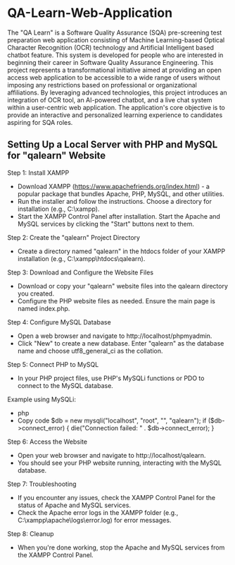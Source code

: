 # QA-Learn-Web-Application
The "QA Learn" is a Software Quality Assurance (SQA) pre-screening test preparation web application consisting of Machine Learning-based Optical Character Recognition (OCR) technology and Artificial Intelligent based chatbot feature. This system is developed for people who are interested in beginning their career in Software Quality Assurance Engineering. This project represents a transformational initiative aimed at providing an open access web application to be accessible to a wide range of users without imposing any restrictions based on professional or organizational affiliations. By leveraging advanced technologies, this project introduces an integration of OCR tool, an AI-powered chatbot, and a live chat system within a user-centric web application. The application's core objective is to provide an interactive and personalized learning experience to candidates aspiring for SQA roles.

## Setting Up a Local Server with PHP and MySQL for "qalearn" Website
Step 1: Install XAMPP
- Download XAMPP (https://www.apachefriends.org/index.html) - a popular package that bundles Apache, PHP, MySQL, and other utilities.
- Run the installer and follow the instructions. Choose a directory for installation (e.g., C:\xampp).
- Start the XAMPP Control Panel after installation. Start the Apache and MySQL services by clicking the "Start" buttons next to them.

Step 2: Create the "qalearn" Project Directory
- Create a directory named "qalearn" in the htdocs folder of your XAMPP installation (e.g., C:\xampp\htdocs\qalearn).
  
Step 3: Download and Configure the Website Files
- Download or copy your "qalearn" website files into the qalearn directory you created.
- Configure the PHP website files as needed. Ensure the main page is named index.php.

Step 4: Configure MySQL Database
- Open a web browser and navigate to http://localhost/phpmyadmin.
- Click "New" to create a new database. Enter "qalearn" as the database name and choose utf8_general_ci as the collation.

Step 5: Connect PHP to MySQL
- In your PHP project files, use PHP's MySQLi functions or PDO to connect to the MySQL database.

Example using MySQLi:
- php
- Copy code
	$db = new mysqli("localhost", "root", "", "qalearn");
	if ($db->connect_error) {
		die("Connection failed: " . $db->connect_error);
  }
  
Step 6: Access the Website
- Open your web browser and navigate to http://localhost/qalearn.
- You should see your PHP website running, interacting with the MySQL database.

Step 7: Troubleshooting
- If you encounter any issues, check the XAMPP Control Panel for the status of Apache and MySQL services.
- Check the Apache error logs in the XAMPP folder (e.g., C:\xampp\apache\logs\error.log) for error messages.

Step 8: Cleanup
- When you're done working, stop the Apache and MySQL services from the XAMPP Control Panel.
